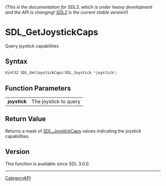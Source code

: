 ###### (This is the documentation for SDL3, which is under heavy development and the API is changing! [SDL2](https://wiki.libsdl.org/SDL2/) is the current stable version!)
# SDL_GetJoystickCaps

Query joystick capabilities 

## Syntax

```c
Uint32 SDL_GetJoystickCaps(SDL_Joystick *joystick);

```

## Function Parameters

|                  |                       |
| ---------------- | --------------------- |
| **joystick**     | The joystick to query |

## Return Value

Returns a mask of [SDL_JoystickCaps](SDL_JoystickCaps) values indicating
the joystick capabilities.

## Version

This function is available since SDL 3.0.0.

----
[CategoryAPI](CategoryAPI)

